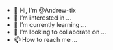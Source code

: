 - 👋 Hi, I’m @Andrew-tix
- 👀 I’m interested in ...
- 🌱 I’m currently learning ...
- 💞️ I’m looking to collaborate on ...
- 📫 How to reach me ...

<!---
Andrew-tix/Andrew-tix is a ✨ special ✨ repository because its `README.md` (this file) appears on your GitHub profile.
You can click the Preview link to take a look at your changes.
--->
